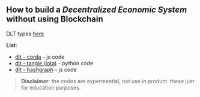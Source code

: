 ## How to build a *Decentralized Economic System* without using Blockchain
DLT types [here](https://github.com/mosi-sol/shell/blob/main/Decentralized%20Economic%20System%20-%20non%20Blockchain/dlt-types.md)

**List**:
- [dlt - corda](https://github.com/mosi-sol/shell/blob/main/Decentralized%20Economic%20System%20-%20non%20Blockchain/corda-example.md) - js code
- [dlt - tangle (iota)](https://github.com/mosi-sol/shell/blob/main/Decentralized%20Economic%20System%20-%20non%20Blockchain/dlt-tangle.md) - python code
- [dlt - hashgraph](https://github.com/mosi-sol/shell/blob/main/Decentralized%20Economic%20System%20-%20non%20Blockchain/dlt-hashgraph.md) - js code

> **Disclaimer**: the codes are expermential, not use in product. these just for education purposes.


